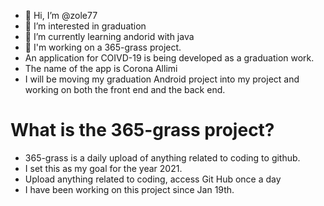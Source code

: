 - 👋 Hi, I’m @zole77
- 👀 I’m interested in graduation
- 🌱 I’m currently learning andorid with java
- 🌈 I'm working on a 365-grass project.
- An application for COIVD-19 is being developed as a graduation work.
- The name of the app is Corona Allimi
- I will be moving my graduation Android project into my project and working on both the front end and the back end.



# What is the 365-grass project?
- 365-grass is a daily upload of anything related to coding to github. 
- I set this as my goal for the year 2021.
- Upload anything related to coding, access Git Hub once a day
- I have been working on this project since Jan 19th.
<!---
zole77/zole77 is a ✨ special ✨ repository because its `README.md` (this file) appears on your GitHub profile.
You can click the Preview link to take a look at your changes.
--->
